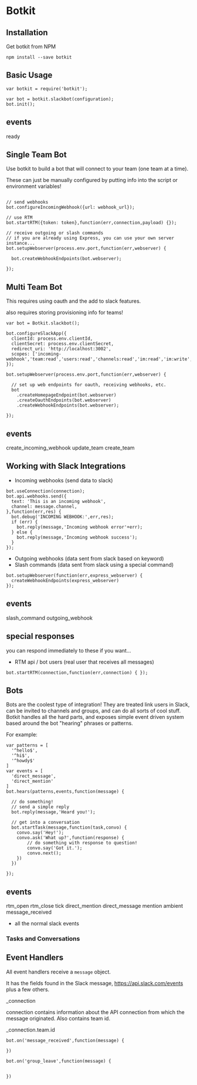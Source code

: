# Botkit

## Installation

Get botkit from NPM

```
npm install --save botkit
```


## Basic Usage

```
var botkit = require('botkit');

var bot = botkit.slackbot(configuration);
bot.init();

```

events
---
ready

## Single Team Bot

Use botkit to build a bot that will connect to your team (one team at a time).

These can just be manually configured by putting info into the script or environment variables!

```

// send webhooks
bot.configureIncomingWebhook({url: webhook_url});

// use RTM
bot.startRTM({token: token},function(err,connection,payload) {});

// receive outgoing or slash commands
// if you are already using Express, you can use your own server instance...
bot.setupWebserver(process.env.port,function(err,webserver) {

  bot.createWebhookEndpoints(bot.webserver);

});
```


## Multi Team Bot

This requires using oauth and the add to slack features.

also requires storing provisioning info for teams!


```
var bot = Botkit.slackbot();

bot.configureSlackApp({
  clientId: process.env.clientId,
  clientSecret: process.env.clientSecret,
  redirect_uri: 'http://localhost:3002',
  scopes: ['incoming-webhook','team:read','users:read','channels:read','im:read','im:write','groups:read','emoji:read','chat:write:bot']
});

bot.setupWebserver(process.env.port,function(err,webserver) {

  // set up web endpoints for oauth, receiving webhooks, etc.
  bot
    .createHomepageEndpoint(bot.webserver)
    .createOauthEndpoints(bot.webserver)
    .createWebhookEndpoints(bot.webserver);

});

```

events
---
create_incoming_webhook
update_team
create_team

## Working with Slack Integrations

* Incoming webhooks (send data to slack)

```
bot.useConnection(connection);
bot.api.webhooks.send({
  text: 'This is an incoming webhook',
  channel: message.channel,
},function(err,res) {
  bot.debug('INCOMING WEBHOOK:',err,res);
  if (err) {
    bot.reply(message,'Incoming webhook error'+err);
  } else {
    bot.reply(message,'Incoming webhook success');
  }
});
```


* Outgoing webhooks (data sent from slack based on keyword)
* Slash commands (data sent from slack using a special command)

```
bot.setupWebserver(function(err,express_webserver) {
  createWebhookEndpoints(express_webserver)
});
```

events
---
slash_command
outgoing_webhook

special responses
---
you can respond immediately to these if you want...

* RTM api / bot users (real user that receives all messages)


```
bot.startRTM(connection,function(err,connection) { });
```

## Bots

Bots are the coolest type of integration! They are treated link users in Slack,
can be invited to channels and groups, and can do all sorts of cool stuff.
Botkit handles all the hard parts, and exposes simple event driven system
based around the bot "hearing" phrases or patterns.

For example:

```
var patterns = [
  '^hello$',
  '^hi$',
  '^howdy$'
]
var events = [
  'direct_message',
  'direct_mention'
]
bot.hears(patterns,events,function(message) {

  // do something!
  // send a simple reply
  bot.reply(message,'Heard you!');

  // get into a conversation
  bot.startTask(message,function(task,convo) {
    convo.say('Hey!');
    convo.ask('What up?',function(response) {
        // do something with response to question!
        convo.say('Got it.');
        convo.next();
    })
  })

});
```

events
---
rtm_open
rtm_close
tick
direct_mention
direct_message
mention
ambient
message_received
* all the normal slack events


### Tasks and Conversations


## Event Handlers

All event handlers receive a `message` object.

It has the fields found in the Slack message,
https://api.slack.com/events
plus a few others.

_connection

connection contains information about the API connection
from which the message originated.  Also contains team id.

_connection.team.id



```
bot.on('message_received',function(message) {

})

bot.on('group_leave',function(message) {


})
```
